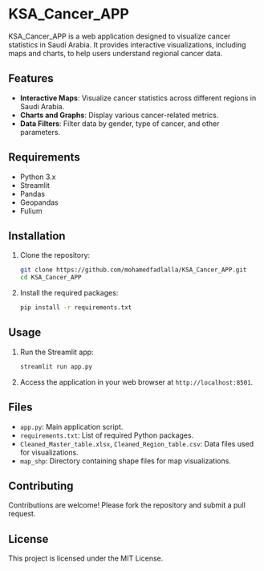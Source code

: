 # KSA_Cancer_APP

KSA_Cancer_APP is a web application designed to visualize cancer statistics in Saudi Arabia. It provides interactive visualizations, including maps and charts, to help users understand regional cancer data.

## Features

- **Interactive Maps**: Visualize cancer statistics across different regions in Saudi Arabia.
- **Charts and Graphs**: Display various cancer-related metrics.
- **Data Filters**: Filter data by gender, type of cancer, and other parameters.

## Requirements

- Python 3.x
- Streamlit
- Pandas
- Geopandas
- Fulium

## Installation

1. Clone the repository:
   ```bash
   git clone https://github.com/mohamedfadlalla/KSA_Cancer_APP.git
   cd KSA_Cancer_APP
   ```

2. Install the required packages:
   ```bash
   pip install -r requirements.txt
   ```

## Usage

1. Run the Streamlit app:
   ```bash
   streamlit run app.py
   ```

2. Access the application in your web browser at `http://localhost:8501`.

## Files

- `app.py`: Main application script.
- `requirements.txt`: List of required Python packages.
- `Cleaned_Master_table.xlsx`, `Cleaned_Region_table.csv`: Data files used for visualizations.
- `map_shp`: Directory containing shape files for map visualizations.

## Contributing

Contributions are welcome! Please fork the repository and submit a pull request.

## License

This project is licensed under the MIT License.
